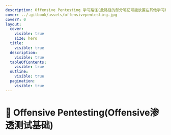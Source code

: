 ```yaml
---
description: Offensive Pentesting 学习路径(此路径的部分笔记可能放置在其他学习路径下)
cover: ../.gitbook/assets/offensivepentesting.jpg
coverY: 0
layout:
  cover:
    visible: true
    size: hero
  title:
    visible: true
  description:
    visible: true
  tableOfContents:
    visible: true
  outline:
    visible: true
  pagination:
    visible: true
---
```


# 🎯 Offensive Pentesting(Offensive渗透测试基础)

